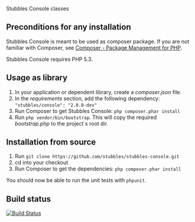 Stubbles Console classes

Preconditions for any installation
----------------------------------

Stubbles Console is meant to be used as composer package. If you are not familiar
with Composer, see [Composer - Package Management for PHP](https://github.com/composer/composer#readme).

Stubbles Console requires PHP 5.3.


Usage as library
----------------
1. In your application or dependent library, create a _composer.json_ file.
2. In the _requirements_ section, add the following dependency: `"stubbles/console": "2.0.0-dev"`
3. Run Composer to get Stubbles Console: `php composer.phar install`
4. Run `php vendor/bin/bootstrap`. This will copy the required _bootstrap.php_ to the project`s root dir.


Installation from source
------------------------
1. Run `git clone https://github.com/stubbles/stubbles-console.git`
2. cd into your checkout
3. Run Composer to get the dependencies: `php composer.phar install`

You should now be able to run the unit tests with `phpunit`.


Build status
------------

[![Build Status](https://secure.travis-ci.org/stubbles/stubbles-console.png)](http://travis-ci.org/stubbles/stubbles-console)
